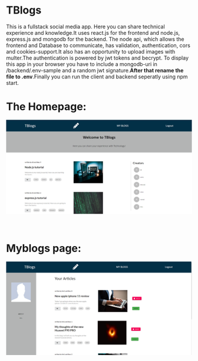 # TBlogs
This is a fullstack social media app. Here you can share technical experience and knowledge.It uses react.js for the frontend and node.js, express.js and mongodb for the backend.
The node api, which allows the frontend and Database to communicate, has validation, authentication, cors and cookies-support.It also has an opportunity to upload images with multer.The authentication is powered by jwt tokens and becrypt. To display this app in your browser you have to include a mongodb-uri in /backend/.env-sample and a random jwt signature.**After that rename the file to .env**.Finally you can run the client and backend seperatly using npm start.<br />

# The Homepage:
![Screenshot (17).png](https://github.com/elion74/TBlogs/blob/main/client/src/assets/Screenshot%20(17).png?raw=true)<br /><br /><br />

# Myblogs page:
![Screenshot (34).png](https://github.com/elion74/TBlogs/blob/main/client/src/assets/Screenshot%20(34).png?raw=true)<br /><br /><br />


